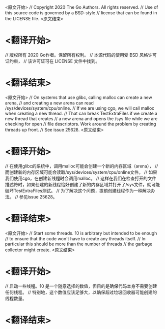 
<原文开始>
// Copyright 2020 The Go Authors. All rights reserved.
// Use of this source code is governed by a BSD-style
// license that can be found in the LICENSE file.
<原文结束>

# <翻译开始>
// 版权所有 2020 Go作者。保留所有权利。
// 本源代码的使用受 BSD 风格许可证约束，
// 该许可证可在 LICENSE 文件中找到。
# <翻译结束>


<原文开始>
// On systems that use glibc, calling malloc can create a new arena,
// and creating a new arena can read /sys/devices/system/cpu/online.
// If we are using cgo, we will call malloc when creating a new thread.
// That can break TestExtraFiles if we create a new thread that creates
// a new arena and opens the /sys file while we are checking for open
// file descriptors. Work around the problem by creating threads up front.
// See issue 25628.
<原文结束>

# <翻译开始>
// 在使用glibc的系统中，调用malloc可能会创建一个新的内存区域（arena），
// 而创建新的内存区域可能会读取/sys/devices/system/cpu/online文件。
// 如果我们使用cgo，在创建新线程时会调用malloc。
// 这样在我们在检查打开的文件描述符时，如果创建的新线程恰好创建了新的内存区域并打开了/sys文件，就可能破坏TestExtraFiles测试。
// 为了解决这个问题，提前创建线程作为一种解决办法。
// 参见issue 25628。
# <翻译结束>


<原文开始>
	// Start some threads. 10 is arbitrary but intended to be enough
	// to ensure that the code won't have to create any threads itself.
	// In particular this should be more than the number of threads
	// the garbage collector might create.
<原文结束>

# <翻译开始>
// 启动一些线程。10 是一个随意选择的数值，但目的是确保代码本身不需要创建任何线程。
// 特别地，这个数值应该足够大，以确保超过垃圾回收器可能创建的线程数量。
# <翻译结束>

